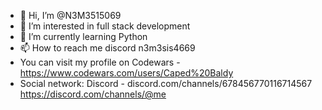 - 👋 Hi, I’m @N3M3515069 
- 👀 I’m interested in full stack development
- 🌱 I’m currently learning Python
- 📫 How to reach me discord n3m3sis4669
- You can visit my profile on Codewars - https://www.codewars.com/users/Caped%20Baldy
- Social network:  Discord - discord.com/channels/678456770116714567   https://discord.com/channels/@me
<!---
N3M3515069/N3M3515069 is a ✨ special ✨ repository because its `README.md` (this file) appears on your GitHub profile.
You can click the Preview link to take a look at your changes.
--->
